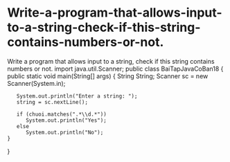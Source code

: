 # Write-a-program-that-allows-input-to-a-string-check-if-this-string-contains-numbers-or-not.
Write a program that allows input to a string, check if this string contains numbers or not.
import java.util.Scanner;
public class BaiTapJavaCoBan18
{
    public static void main(String[] args)
    {
       String String;
       Scanner sc = new Scanner(System.in);

       System.out.println("Enter a string: ");
       string = sc.nextLine();

       if (chuoi.matches(".*\\d.*"))
          System.out.println("Yes");
       else
          System.out.println("No");
    }
}
